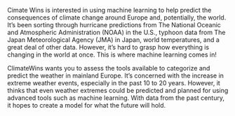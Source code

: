 Cimate Wins is interested in using machine learning to help predict the consequences of climate
change around Europe and, potentially, the world. It’s been sorting through hurricane predictions
from The National Oceanic and Atmospheric Administration (NOAA) in the U.S., typhoon data
from The Japan Meteorological Agency (JMA) in Japan, world temperatures, and a great deal of
other data. However, it’s hard to grasp how everything is changing in the world at once. This is
where machine learning comes in!

ClimateWins wants you to assess the tools available to categorize and predict the weather in
mainland Europe. It’s concerned with the increase in extreme weather events, especially in the
past 10 to 20 years. However, it thinks that even weather extremes could be predicted and
planned for using advanced tools such as machine learning. With data from the past century, it
hopes to create a model for what the future will hold.
